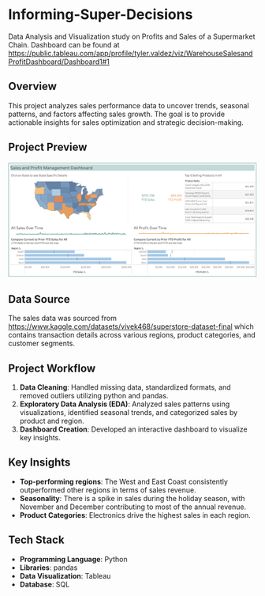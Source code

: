 # Informing-Super-Decisions
Data Analysis and Visualization study on Profits and Sales of a Supermarket Chain. Dashboard can be found at https://public.tableau.com/app/profile/tyler.valdez/viz/WarehouseSalesandProfitDashboard/Dashboard1#1

## Overview
This project analyzes sales performance data to uncover trends, seasonal patterns, and factors affecting sales growth. The goal is to provide actionable insights for sales optimization and strategic decision-making.

## Project Preview
![Sales Dashboard](Graphs/Dashboard_Screenshot.png)

## Data Source
The sales data was sourced from https://www.kaggle.com/datasets/vivek468/superstore-dataset-final which contains transaction details across various regions, product categories, and customer segments.

## Project Workflow
1. **Data Cleaning**: Handled missing data, standardized formats, and removed outliers utilizing python and pandas.
2. **Exploratory Data Analysis (EDA)**: Analyzed sales patterns using visualizations, identified seasonal trends, and categorized sales by product and region.
3. **Dashboard Creation**: Developed an interactive dashboard to visualize key insights.

## Key Insights
- **Top-performing regions**: The West and East Coast consistently outperformed other regions in terms of sales revenue.
- **Seasonality**: There is a spike in sales during the holiday season, with November and December contributing to most of the annual revenue.
- **Product Categories**: Electronics drive the highest sales in each region.

## Tech Stack
- **Programming Language**: Python
- **Libraries**: pandas
- **Data Visualization**: Tableau
- **Database**: SQL
